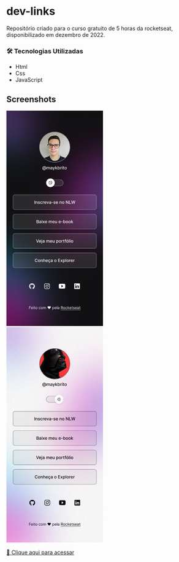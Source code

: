 # dev-links

Repositório criado para o curso gratuito de 5 horas da rocketseat, disponibilizado em dezembro de 2022.

### 🛠 Tecnologias Utilizadas

- Html
- Css
- JavaScript

## Screenshots

<img src="./github/previewDarkMode.png" width="50%" height="50%">

<img src="./github/previewLightMode.png" width="50%" height="50%">

<!-- ## Certificado

![preview](./github/certificado.png) -->

[🔗 Clique aqui para acessar](https://gabrielvictorino8266.github.io/dev-links)
